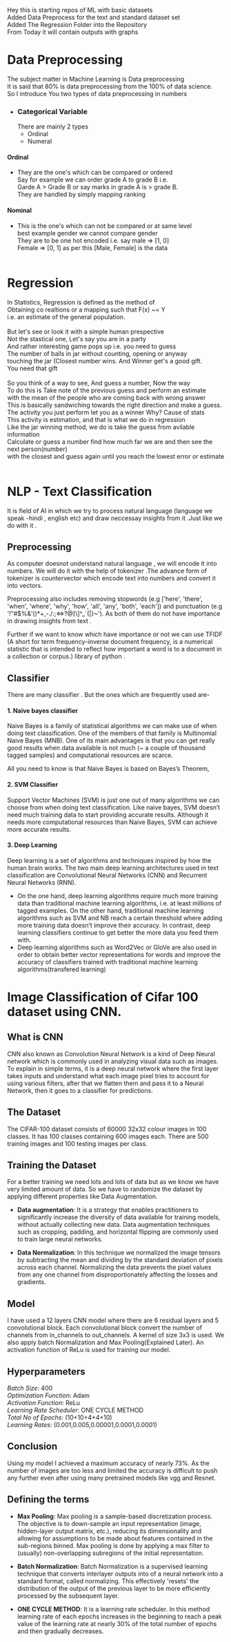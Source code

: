 Hey this is starting repos of ML with basic datasets<br>
Added Data Preprocess for the text and standard dataset set<br> 
Added The Regression Folder into the Repository<br>
From Today it will contain outputs with graphs<br>
 # Data Preprocessing
  The subject matter in Machine Learning is Data preprocessing<br>
  It is said that 80% is data preprocessing from the 100% of data science.<br>
  So I introduce You two types of data preprocessing in numbers<br>
  - ### Categorical Variable
    There are mainly 2 types
     - Ordinal
     - Numeral
   #### Ordinal
   - They are the one's which can be compared or ordered<br>
      Say for example we can order grade A to grade B i.e.<br>
      Garde A > Grade B or say marks in grade A is > grade B.<br>
      They are handled by simply mapping ranking
  #### Nominal
   - This is the one's which can not be compared or at same level<br>
     best example gender we cannot compare gender<br>
     They are to be one hot encoded i.e. say male => [1, 0]<br>
     Female => [0, 1] as per this [Male, Female] is the data<br>
     <br>
 # Regression
   In Statistics, Regression is defined as the method of<br>
   Obtaining co realtions or a mapping such that F(x) ~= Y<br>
   i.e. an estimate of the general population.<br>
   <br>
   But let's see or look it with a simple human prespective<br>
   Not the stastical one, Let's say you are in a party <br>
   And rather interesting game pops up i.e. you need to guess<br>
   The number of balls in jar without counting, opening or anyway<br>
   touching the jar (Closest number wins. And Winner get's a good gift.<br>
   You need that gift<br>
   <br>
   So you think of a way to see, And guess a number, Now the way <br>
   To do this is Take note of the previous guess and perform an estimate<br>
   with the mean of the people who are coming back with wrong answer<br>
   This is basically sandwiching towards the right direction and make a guess.<br>
   The activity you just perform let you as a winner Why? Cause of stats<br>
   This activity is estimation, and that is what we do in regression<br>
   Like the jar winning method, we do is take the guess from avilable information<br>
   Calculate or guess a number find how much far we are and then see the next person(number)<br>
   with the closest and guess again until you reach the lowest error or estimate<br>
  <br> 
   # NLP - Text Classification 

It is field of AI in which we try to process natural language (language we speak -hindi , english etc) and draw neccessay insights from it .Just like we do with it .
## Preprocessing 
 As computer doesnot understand natural language , we will encode it into numbers.
 We will do it with the help of tokenizer .The advance form of tokenizer is countervector which encode text into numbers and convert it  into vectors.
 
 Preprocessing also includes removing stopwords (e.g ['here', 'there', 'when', 'where', 'why', 'how', 'all', 'any', 'both', 'each']) and punctuation (e.g '!"#$%&\'()*+,-./:;<=>?@[\\]^_`{|}~').
 As both of them do not have importance in drawing insights from text .
 
 
 Further if we want to know which have importance or not we can use TFIDF (A short for term frequency–inverse document frequency, is a numerical statistic that is intended to reflect how important a word is to a document in a collection or corpus.)  library of python .
 
 ## Classifier 
 There are many classifier . But the ones which are frequently used are-
 #### 1. Naive bayes classifier
Naive Bayes is a family of statistical algorithms we can make use of when doing text classification. One of the members of that family is Multinomial Naive Bayes (MNB). One of its main advantages is that you can get really good results when data available is not much (~ a couple of thousand tagged samples) and computational resources are scarce.

All you need to know is that Naive Bayes is based on Bayes’s Theorem, 

#### 2. SVM Classifier
Support Vector Machines (SVM) is just one out of many algorithms we can choose from when doing text classification. Like naive bayes, SVM doesn’t need much training data to start providing accurate results. Although it needs more computational resources than Naive Bayes, SVM can achieve more accurate results.
#### 3. Deep Learning
Deep learning is a set of algorithms and techniques inspired by how the human brain works. The two main deep learning architectures used in text classification are Convolutional Neural Networks (CNN) and Recurrent Neural Networks (RNN).

* On the one hand, deep learning algorithms require much more training data than traditional machine learning algorithms, i.e. at least millions of tagged examples. On the other hand, traditional machine learning algorithms such as SVM and NB reach a certain threshold where adding more training data doesn’t improve their accuracy. In contrast, deep learning classifiers continue to get better the more data you feed them with.
* Deep learning algorithms such as Word2Vec or GloVe are also used in order to obtain better vector representations for words and improve the accuracy of classifiers trained with traditional machine learning algorithms(transfered learning)

# Image Classification of Cifar 100 dataset using CNN.

## What is CNN

CNN also known as Convolution Neural Network is a kind of Deep Neural network which is commonly used in analyzing visual data such as images. To explain in simple terms, it is a deep neural network where the first layer takes inputs and understand what each image pixel tries to account for using various filters, after that we flatten them and pass it to a Neural Network, then it goes to a classifier for predictions.

## The Dataset

The CIFAR-100 dataset consists of 60000 32x32 colour images in 100 classes. It has 100 classes containing 600 images each. There are 500 training images and 100 testing images per class.

## Training the Dataset

For a better training we need lots and lots of data but as we know we have very limited amount of data. So we have to randomize the dataset by applying different properties like Data Augmentation.
  * __Data augmentation__: It is a strategy that enables practitioners to significantly increase the diversity of data available for training models, without actually collecting new data. Data augmentation techniques such as cropping, padding, and horizontal flipping are commonly used to train large neural networks.

  * __Data Normalization__: In this technique we normalized the image tensors by subtracting the mean and dividing by the standard deviation of pixels across each channel. Normalizing the data prevents the pixel values from any one channel from disproportionately affecting the losses and gradients.

## Model

I have used a 12 layers CNN model where there are 6 residual layers and 5 convolutional block. Each convolutional block convert the number of channels from in_channels to out_channels. A kernel of size 3x3 is used. We also apply batch Normalization and Max Pooling(Explained Later). An activation function of ReLu is used for training our model.

## Hyperparameters

_Batch Size_: 400<br>
_Optimization Function_: Adam<br>
_Activation Function_: ReLu<br>
_Learning Rate Scheduler_: ONE CYCLE METHOD <br>
_Total No of Epochs_: (10+10+4+4+10)<br>
_Learning Rates_: (0.001,0.005,0.00001,0.0001,0.0001)<br>

## Conclusion

Using my model I achieved a maximum accuracy of nearly 73%. As the number of images are too less and limited the accuracy is difficult to push any further even after using many pretrained models like vgg and Resnet. 

## Defining the terms

 * __Max Pooling__: Max pooling is a sample-based discretization process. The objective is to down-sample an input representation (image, hidden-layer output matrix, etc.), reducing its dimensionality and allowing for assumptions to be made about features contained in the sub-regions binned. Max pooling is done by applying a max filter to (usually) non-overlapping subregions of the initial representation.

* __Batch Normalization__: Batch Normalization is a supervised learning technique that converts interlayer outputs into of a neural network into a standard format, called normalizing.  This effectively 'resets' the distribution of the output of the previous layer to be more efficiently processed by the subsequent layer.

* __ONE CYCLE METHOD__: It is a learning rate scheduler. In this method learning rate of each epochs increases in the beginning to reach a peak value of the learning rate at nearly 30% of the total number of epochs and then gradually decreases. 